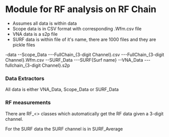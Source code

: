 # Module for RF analysis on RF Chain

- Assumes all data is within data
- Scope data is in CSV format with corresponding .Wfm.csv file
- VNA data is a s2p file
- SURF data is within file of it's name, there are 1000 files and they are pickle files

-data
--Scope_Data
---FullChain_{3-digit Channel}.csv
---FullChain_{3-digit Channel}.Wfm.csv
--SURF_Data
---SURF{Surf name}
--VNA_Data
---fullchain_{3-digit Channel}.s2p


### Data Extractors

All data is either VNA_Data, Scope_Data or SURF_Data

### RF measurements

There are RF_<> classes which automatically get the RF data given a 3-digit channel.

For the SURF data the SURF channel is in SURF_Average